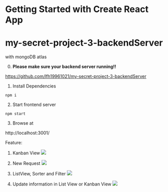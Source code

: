 # Getting Started with Create React App

# my-secret-project-3-backendServer
with mongoDB atlas


0. **Please make sure your backend server running!!**

https://github.com/lfh19961021/my-secret-project-3-backendServer

1. Install Dependencies

```npm i```

2. Start frontend server

```npm start```

3. Browse at

http://localhost:3001/


Feature:
1. Kanban View
![](KanbanView.gif)

2. New Request
![](NewRequest.gif)

3. ListView, Sorter and Filter
![](ListViewSorterFilter.gif)

4. Update information in List View or Kanban View
![](ListViewUpdate2.gif)
